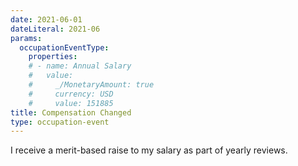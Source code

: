 ```yaml
---
date: 2021-06-01
dateLiteral: 2021-06
params:
  occupationEventType:
    properties:
    # - name: Annual Salary
    #   value:
    #     _/MonetaryAmount: true
    #     currency: USD
    #     value: 151885
title: Compensation Changed
type: occupation-event
---
```


I receive a merit-based raise to my salary as part of yearly reviews.
